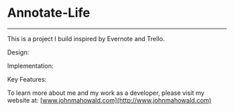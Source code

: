 # Annotate-Life
----

This is a project I build inspired by Evernote and Trello.

Design:

Implementation:

Key Features:

To learn more about me and my work as a developer, please visit my website at: [www.johnmahowald.com](http://www.johnmahowald.com)